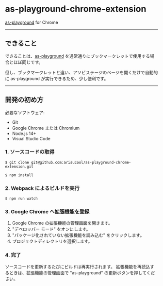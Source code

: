 # as-playground-chrome-extension

[as-playground](https://github.com/arisucool/as-playground/) for Chrome

---

## できること

できることは、[as-playground](https://github.com/arisucool/as-playground/) を通常通りにブックマークレットで使用する場合とほぼ同じです。

但し、ブックマークレットと違い、アソビステージのページを開くだけで自動的に as-playground が実行できるため、少し便利です。

---

## 開発の初め方

必要なソフトウェア:

- Git
- Google Chrome または Chromium
- Node.js 14+
- Visual Studio Code

### 1. ソースコードの取得

```
$ git clone git@github.com:arisucool/as-playground-chrome-extension.git

$ npm install
```

### 2. Webpack によるビルドを実行

```
$ npm run watch
```

### 3. Google Chrome へ拡張機能を登録

1. Google Chrome の拡張機能の管理画面を開きます。
2. "デベロッパー モード" をオンにします。
3. "パッケージ化されていない拡張機能を読み込む" をクリックします。
4. プロジェクトディレクトリを選択します。

### 4. 完了

ソースコードを更新するたびにビルドは再実行されます。
拡張機能を再読込するときは、拡張機能の管理画面で "as-playground" の更新ボタンを押してください。
